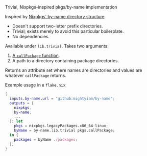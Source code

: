 Trivial, Nixpkgs-inspired pkgs/by-name implementation

Inspired by [Nixpkgs' by-name directory structure](https://github.com/NixOS/nixpkgs/blob/master/pkgs/by-name/README.md).

- Doesn't support two-letter prefix directories.
- Trivial; exists merely to avoid this particular boilerplate.
- No dependencies.

Available under `lib.trivial`. Takes two arguments:

1. [A `callPackage` function](https://nixos.org/guides/nix-pills/callpackage-design-pattern).
2. A path to a directory containing package directories.

Returns an attribute set where names are directories and values are whatever `callPackage` returns.

Example usage in a `flake.nix`:

```nix
{
  inputs.by-name.url = "github:mightyiam/by-name";
  outputs = {
    nixpkgs,
    by-name,
    ...
  }: let
    pkgs = nixpkgs.legacyPackages.x86_64-linux;
    byName = by-name.lib.trivial pkgs.callPackage;
  in {
    packages = byName ./packages;
  };
}
```
